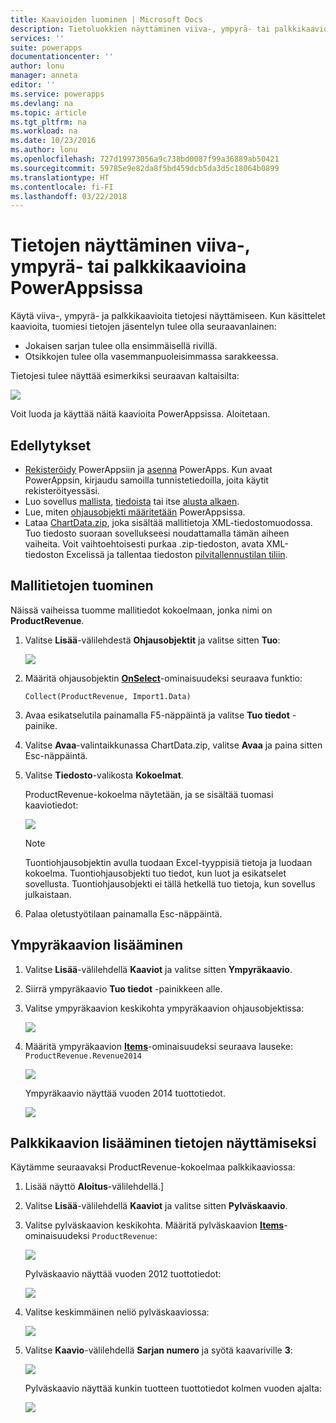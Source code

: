 ```yaml
---
title: Kaavioiden luominen | Microsoft Docs
description: Tietoluokkien näyttäminen viiva-, ympyrä- tai palkkikaavioina
services: ''
suite: powerapps
documentationcenter: ''
author: lonu
manager: anneta
editor: ''
ms.service: powerapps
ms.devlang: na
ms.topic: article
ms.tgt_pltfrm: na
ms.workload: na
ms.date: 10/23/2016
ms.author: lonu
ms.openlocfilehash: 727d19973056a9c738bd0087f99a36889ab50421
ms.sourcegitcommit: 59785e9e82da8f5bd459dcb5da3d5c18064b0899
ms.translationtype: HT
ms.contentlocale: fi-FI
ms.lasthandoff: 03/22/2018
---
```

# <a name="show-data-in-a-line-pie-or-bar-chart-in-powerapps"></a>Tietojen näyttäminen viiva-, ympyrä- tai palkkikaavioina PowerAppsissa
Käytä viiva-, ympyrä- ja palkkikaavioita tietojesi näyttämiseen. Kun käsittelet kaavioita, tuomiesi tietojen jäsentelyn tulee olla seuraavanlainen:

* Jokaisen sarjan tulee olla ensimmäisellä rivillä.
* Otsikkojen tulee olla vasemmanpuoleisimmassa sarakkeessa.

Tietojesi tulee näyttää esimerkiksi seuraavan kaltaisilta:

![][9]

Voit luoda ja käyttää näitä kaavioita PowerAppsissa. Aloitetaan.

## <a name="prerequisites"></a>Edellytykset
* [Rekisteröidy](../signup-for-powerapps.md) PowerAppsiin ja [asenna](http://aka.ms/powerappsinstall) PowerApps. Kun avaat PowerAppsin, kirjaudu samoilla tunnistetiedoilla, joita käytit rekisteröityessäsi.
* Luo sovellus [mallista](get-started-test-drive.md), [tiedoista](get-started-create-from-data.md) tai itse [alusta alkaen](get-started-create-from-blank.md).
* Lue, miten [ohjausobjekti määritetään](add-configure-controls.md) PowerAppsissa.
* Lataa [ChartData.zip](http://pwrappssamples.blob.core.windows.net/samples/ChartData.zip), joka sisältää mallitietoja XML-tiedostomuodossa. Tuo tiedosto suoraan sovellukseesi noudattamalla tämän aiheen vaiheita. Voit vaihtoehtoisesti purkaa .zip-tiedoston, avata XML-tiedoston Excelissä ja tallentaa tiedoston [pilvitallennustilan tiliin](connections/cloud-storage-blob-connections.md).

## <a name="import-the-sample-data"></a>Mallitietojen tuominen
Näissä vaiheissa tuomme mallitiedot kokoelmaan, jonka nimi on **ProductRevenue**.

1. Valitse **Lisää**-välilehdestä **Ohjausobjektit** ja valitse sitten **Tuo**:  

    ![][11]  

2. Määritä ohjausobjektin **[OnSelect](controls/properties-core.md)**-ominaisuudeksi seuraava funktio:  

   ```Collect(ProductRevenue, Import1.Data)```

3. Avaa esikatselutila painamalla F5-näppäintä ja valitse **Tuo tiedot** -painike.

4. Valitse **Avaa**-valintaikkunassa ChartData.zip, valitse **Avaa** ja paina sitten Esc-näppäintä.

5. Valitse **Tiedosto**-valikosta **Kokoelmat**.

    ProductRevenue-kokoelma näytetään, ja se sisältää tuomasi kaaviotiedot:

    ![][1]  

   > [!NOTE]
   > Tuontiohjausobjektin avulla tuodaan Excel-tyyppisiä tietoja ja luodaan kokoelma. Tuontiohjausobjekti tuo tiedot, kun luot ja esikatselet sovellusta. Tuontiohjausobjekti ei tällä hetkellä tuo tietoja, kun sovellus julkaistaan.
   >

6. Palaa oletustyötilaan painamalla Esc-näppäintä.

## <a name="add-a-pie-chart"></a>Ympyräkaavion lisääminen
1. Valitse **Lisää**-välilehdellä **Kaaviot** ja valitse sitten **Ympyräkaavio**.

2. Siirrä ympyräkaavio **Tuo tiedot** -painikkeen alle.

3. Valitse ympyräkaavion keskikohta ympyräkaavion ohjausobjektissa:   

    ![][10]

4. Määritä ympyräkaavion **[Items](controls/properties-core.md)**-ominaisuudeksi seuraava lauseke: `ProductRevenue.Revenue2014`

    ![][2]  

    Ympyräkaavio näyttää vuoden 2014 tuottotiedot.

    ![][3]  

## <a name="add-a-bar-chart-to-display-your-data"></a>Palkkikaavion lisääminen tietojen näyttämiseksi
Käytämme seuraavaksi ProductRevenue-kokoelmaa palkkikaaviossa:

1. Lisää näyttö **Aloitus**-välilehdellä.]

2. Valitse **Lisää**-välilehdellä **Kaaviot** ja valitse sitten **Pylväskaavio**.

3. Valitse pylväskaavion keskikohta. Määritä pylväskaavion **[Items](controls/properties-core.md)**-ominaisuudeksi ```ProductRevenue```:

    ![][12]  

    Pylväskaavio näyttää vuoden 2012 tuottotiedot:

    ![][4]  

4. Valitse keskimmäinen neliö pylväskaaviossa:

    ![][5]

5. Valitse **Kaavio**-välilehdellä **Sarjan numero** ja syötä kaavariville **3**:

    ![][6]  

    Pylväskaavio näyttää kunkin tuotteen tuottotiedot kolmen vuoden ajalta:

    ![][7]  

[1]: ./media/use-line-pie-bar-chart/productrevenuecollection.png
[2]: ./media/use-line-pie-bar-chart/itemsexpression.png
[3]: ./media/use-line-pie-bar-chart/piechart.png
[4]: ./media/use-line-pie-bar-chart/columnchart.png
[5]: ./media/use-line-pie-bar-chart/columnchartseries.png
[6]: ./media/use-line-pie-bar-chart/columnchartseriesfunction.png
[7]: ./media/use-line-pie-bar-chart/columnchartthreeyears.png
[8]: ./media/use-line-pie-bar-chart/preview.png
[9]: ./media/use-line-pie-bar-chart/tableformat.png
[10]: ./media/use-line-pie-bar-chart/middlepiechart.png
[11]: ./media/use-line-pie-bar-chart/import.png
[12]: ./media/use-line-pie-bar-chart/itemscolumnchart.png
